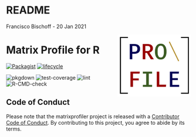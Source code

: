 README
================
Francisco Bischoff
\- 20 Jan 2021

<!-- README.md is generated from README.Rmd. Please edit that file -->

<img src="man/figures/logo.png" align="right" style="float:right;"/>

# Matrix Profile for R

<!-- badges: start -->

[![Packagist](https://img.shields.io/badge/License-Apache--2.0-brightgreen.svg)](https://choosealicense.com/licenses/apache-2.0/)
[![lifecycle](https://img.shields.io/badge/lifecycle-experimental-orange.svg)](https://www.tidyverse.org/lifecycle/#experimental)

![pkgdown](https://github.com/matrix-profile-foundation/matrixprofiler/workflows/pkgdown/badge.svg?branch=develop)
![test-coverage](https://github.com/matrix-profile-foundation/matrixprofiler/workflows/test-coverage/badge.svg?branch=develop)
![lint](https://github.com/matrix-profile-foundation/matrixprofiler/workflows/lint/badge.svg?branch=develop)
![R-CMD-check](https://github.com/matrix-profile-foundation/matrixprofiler/workflows/R-CMD-check/badge.svg?branch=develop)
<!-- badges: end -->

## Code of Conduct

Please note that the matrixprofiler project is released with a
[Contributor Code of
Conduct](https://contributor-covenant.org/version/2/0/CODE_OF_CONDUCT.html).
By contributing to this project, you agree to abide by its terms.
